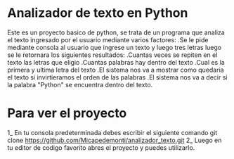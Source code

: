 # Analizador de texto en Python
Este es un proyecto basico de python, se trata de un programa que analiza el texto ingresado por el usuario mediante varios factores:
.Se le pide mediante consola al usuario que ingrese un texto y luego tres letras luego se le retornara los siguientes resultados: 
.Cuantas veces se repiten en el texto las letras que eligio .Cuantas palabras hay dentro del texto 
.Cual es la primera y ultima letra del texto
.El sistema nos va a mostrar como quedaria el texto si invirtieramos el orden de las palabras 
.El sistema nos va a decir si la palabra "Python" se encuentra dentro del texto.

# Para ver el proyecto
1_ En tu consola predeterminada debes escribir el siguiente comando git clone https://github.com/Micapedemonti/analizador_texto.git 
2_ Luego en tu editor de codigo favorito abres el proyecto y puedes utilizarlo.
